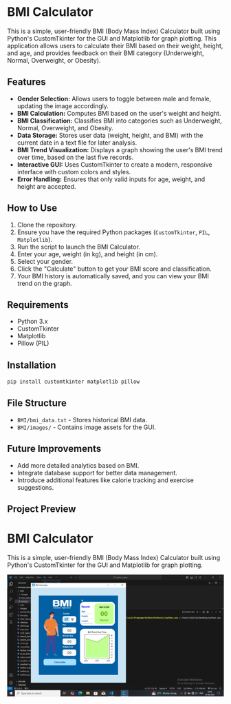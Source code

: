 
# BMI Calculator

This is a simple, user-friendly BMI (Body Mass Index) Calculator built using Python's CustomTkinter for the GUI and Matplotlib for graph plotting. This application allows users to calculate their BMI based on their weight, height, and age, and provides feedback on their BMI category (Underweight, Normal, Overweight, or Obesity). 

## Features

- **Gender Selection:** Allows users to toggle between male and female, updating the image accordingly.
- **BMI Calculation:** Computes BMI based on the user's weight and height.
- **BMI Classification:** Classifies BMI into categories such as Underweight, Normal, Overweight, and Obesity.
- **Data Storage:** Stores user data (weight, height, and BMI) with the current date in a text file for later analysis.
- **BMI Trend Visualization:** Displays a graph showing the user's BMI trend over time, based on the last five records.
- **Interactive GUI:** Uses CustomTkinter to create a modern, responsive interface with custom colors and styles.
- **Error Handling:** Ensures that only valid inputs for age, weight, and height are accepted.

## How to Use

1. Clone the repository.
2. Ensure you have the required Python packages (`CustomTkinter`, `PIL`, `Matplotlib`).
3. Run the script to launch the BMI Calculator.
4. Enter your age, weight (in kg), and height (in cm).
5. Select your gender.
6. Click the "Calculate" button to get your BMI score and classification.
7. Your BMI history is automatically saved, and you can view your BMI trend on the graph.

## Requirements

- Python 3.x
- CustomTkinter
- Matplotlib
- Pillow (PIL)

## Installation

```bash
pip install customtkinter matplotlib pillow
```

## File Structure

- `BMI/bmi_data.txt` - Stores historical BMI data.
- `BMI/images/` - Contains image assets for the GUI.

## Future Improvements

- Add more detailed analytics based on BMI.
- Integrate database support for better data management.
- Introduce additional features like calorie tracking and exercise suggestions.

## Project Preview 

# BMI Calculator

This is a simple, user-friendly BMI (Body Mass Index) Calculator built using Python's CustomTkinter for the GUI and Matplotlib for graph plotting.

![BMI Calculator Screenshot](BMI/images/bmi_calculator.png)

